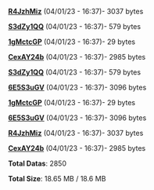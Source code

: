 [**R4JzhMiz**](/data/R4JzhMiz.txt) (04/01/23 - 16:37)- 3037 bytes

[**S3dZy1QQ**](/data/S3dZy1QQ.txt) (04/01/23 - 16:37)- 579 bytes

[**1gMctcGP**](/data/1gMctcGP.txt) (04/01/23 - 16:37)- 29 bytes

[**CexAY24b**](/data/CexAY24b.txt) (04/01/23 - 16:37)- 2985 bytes

[**S3dZy1QQ**](/data/S3dZy1QQ.txt) (04/01/23 - 16:37)- 579 bytes

[**6E5S3uGV**](/data/6E5S3uGV.txt) (04/01/23 - 16:37)- 3096 bytes

[**1gMctcGP**](/data/1gMctcGP.txt) (04/01/23 - 16:37)- 29 bytes

[**6E5S3uGV**](/data/6E5S3uGV.txt) (04/01/23 - 16:37)- 3096 bytes

[**R4JzhMiz**](/data/R4JzhMiz.txt) (04/01/23 - 16:37)- 3037 bytes

[**CexAY24b**](/data/CexAY24b.txt) (04/01/23 - 16:37)- 2985 bytes

**Total Datas**: 2850

**Total Size**: 18.65 MB / 18.6 MB